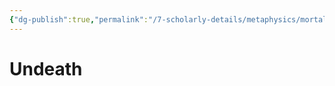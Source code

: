 ```yaml
---
{"dg-publish":true,"permalink":"/7-scholarly-details/metaphysics/mortality-and-death/undeath/","noteIcon":""}
---
```


# Undeath
